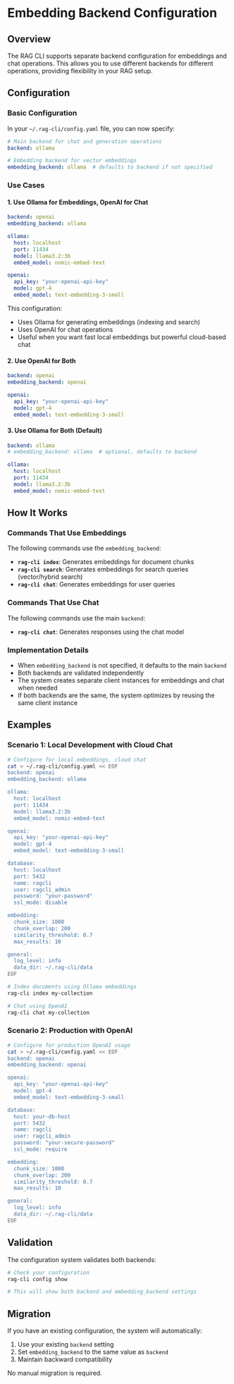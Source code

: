 # Embedding Backend Configuration

## Overview

The RAG CLI supports separate backend configuration for embeddings and chat operations. This allows you to use different backends for different operations, providing flexibility in your RAG setup.

## Configuration

### Basic Configuration

In your `~/.rag-cli/config.yaml` file, you can now specify:

```yaml
# Main backend for chat and generation operations
backend: ollama

# Embedding backend for vector embeddings
embedding_backend: ollama  # defaults to backend if not specified
```

### Use Cases

#### 1. Use Ollama for Embeddings, OpenAI for Chat

```yaml
backend: openai
embedding_backend: ollama

ollama:
  host: localhost
  port: 11434
  model: llama3.2:3b
  embed_model: nomic-embed-text

openai:
  api_key: "your-openai-api-key"
  model: gpt-4
  embed_model: text-embedding-3-small
```

This configuration:
- Uses Ollama for generating embeddings (indexing and search)
- Uses OpenAI for chat operations
- Useful when you want fast local embeddings but powerful cloud-based chat

#### 2. Use OpenAI for Both

```yaml
backend: openai
embedding_backend: openai

openai:
  api_key: "your-openai-api-key"
  model: gpt-4
  embed_model: text-embedding-3-small
```

#### 3. Use Ollama for Both (Default)

```yaml
backend: ollama
# embedding_backend: ollama  # optional, defaults to backend

ollama:
  host: localhost
  port: 11434
  model: llama3.2:3b
  embed_model: nomic-embed-text
```

## How It Works

### Commands That Use Embeddings

The following commands use the `embedding_backend`:

- **`rag-cli index`**: Generates embeddings for document chunks
- **`rag-cli search`**: Generates embeddings for search queries (vector/hybrid search)
- **`rag-cli chat`**: Generates embeddings for user queries

### Commands That Use Chat

The following commands use the main `backend`:

- **`rag-cli chat`**: Generates responses using the chat model

### Implementation Details

- When `embedding_backend` is not specified, it defaults to the main `backend`
- Both backends are validated independently
- The system creates separate client instances for embeddings and chat when needed
- If both backends are the same, the system optimizes by reusing the same client instance

## Examples

### Scenario 1: Local Development with Cloud Chat

```bash
# Configure for local embeddings, cloud chat
cat > ~/.rag-cli/config.yaml << EOF
backend: openai
embedding_backend: ollama

ollama:
  host: localhost
  port: 11434
  model: llama3.2:3b
  embed_model: nomic-embed-text

openai:
  api_key: "your-openai-api-key"
  model: gpt-4
  embed_model: text-embedding-3-small

database:
  host: localhost
  port: 5432
  name: ragcli
  user: ragcli_admin
  password: "your-password"
  ssl_mode: disable

embedding:
  chunk_size: 1000
  chunk_overlap: 200
  similarity_threshold: 0.7
  max_results: 10

general:
  log_level: info
  data_dir: ~/.rag-cli/data
EOF

# Index documents using Ollama embeddings
rag-cli index my-collection

# Chat using OpenAI
rag-cli chat my-collection
```

### Scenario 2: Production with OpenAI

```bash
# Configure for production OpenAI usage
cat > ~/.rag-cli/config.yaml << EOF
backend: openai
embedding_backend: openai

openai:
  api_key: "your-openai-api-key"
  model: gpt-4
  embed_model: text-embedding-3-small

database:
  host: your-db-host
  port: 5432
  name: ragcli
  user: ragcli_admin
  password: "your-secure-password"
  ssl_mode: require

embedding:
  chunk_size: 1000
  chunk_overlap: 200
  similarity_threshold: 0.7
  max_results: 10

general:
  log_level: info
  data_dir: ~/.rag-cli/data
EOF
```

## Validation

The configuration system validates both backends:

```bash
# Check your configuration
rag-cli config show

# This will show both backend and embedding_backend settings
```

## Migration

If you have an existing configuration, the system will automatically:

1. Use your existing `backend` setting
2. Set `embedding_backend` to the same value as `backend`
3. Maintain backward compatibility

No manual migration is required. 